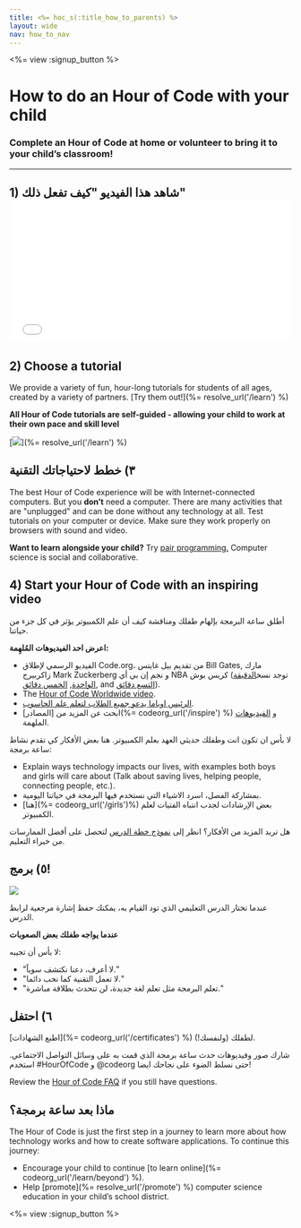 ```yaml
---
title: <%= hoc_s(:title_how_to_parents) %>
layout: wide
nav: how_to_nav
---
```

<%= view :signup_button %>

# How to do an Hour of Code with your child

### Complete an Hour of Code at home or volunteer to bring it to your child’s classroom!

* * *

## 1) شاهد هذا الفيديو "كيف تفعل ذلك" <iframe width="500" height="255" src="//www.youtube.com/embed/SrnvvWDm73k" frameborder="0" allowfullscreen mark="crwd-mark"></iframe> 

## 2) Choose a tutorial

We provide a variety of fun, hour-long tutorials for students of all ages, created by a variety of partners. [Try them out!](%= resolve_url('/learn') %)

**All Hour of Code tutorials are self-guided - allowing your child to work at their own pace and skill level**

[![](/images/fit-700/tutorials.png)](%= resolve_url('/learn') %)

## ٣) خطط لاحتياجاتك التقنية

The best Hour of Code experience will be with Internet-connected computers. But you **don’t** need a computer. There are many activities that are "unplugged" and can be done without any technology at all. Test tutorials on your computer or device. Make sure they work properly on browsers with sound and video.

**Want to learn alongside your child?** Try [pair programming.](http://www.ncwit.org/resources/pair-programming-box-power-collaborative-learning) Computer science is social and collaborative.

## 4) Start your Hour of Code with an inspiring video

أطلق ساعة البرمجة بإلهام طفلك ومناقشة كيف أن علم الكمبيوتر يؤثر في كل جزء من حياتنا.

**اعرض احد الفيديوهات المُلهِمة:**

- الفيديو الرسمي لإطلاق Code.org، من تقديم بيل غايتس Bill Gates, مارك زاكربيرج Mark Zuckerberg و نجم إن بي أي NBA كريس بوش (توجد نسخ[الدقيقة الواحدة](https://www.youtube.com/watch?v=qYZF6oIZtfc), [الخمس دقائق](https://www.youtube.com/watch?v=nKIu9yen5nc), and [ التسع دقائق](https://www.youtube.com/watch?v=dU1xS07N-FA)).
- The [Hour of Code Worldwide video](https://www.youtube.com/watch?v=KsOIlDT145A).
- [الرئيس اوباما يدعو جميع الطلاب لتعلم علم الحاسوب](https://www.youtube.com/watch?v=6XvmhE1J9PY).
- ابحث عن المزيد من [المصادر](%= codeorg_url('/inspire') %) و [الفيديوهات](https://www.youtube.com/playlist?list=PLzdnOPI1iJNfpD8i4Sx7U0y2MccnrNZuP) الملهمة.

لا بأس ان تكون انت وطفلك حديثي العهد بعلم الكمبيوتر. هنا بعض الأفكار كي تقدم نشاط ساعة برمجة:

- Explain ways technology impacts our lives, with examples both boys and girls will care about (Talk about saving lives, helping people, connecting people, etc.).
- بمشاركة الفصل، اسرد الاشياء التي نستخدم فيها البرمجة في حياتنا اليومية.
- [هنا](%= codeorg_url('/girls')%) بعض الإرشادات لجذب انتباه الفتيات لعلم الكمبيوتر.

هل تريد المزيد من الأفكار؟ انظر إلى [نموذج خطة الدرس](/files/AfterschoolEducatorLessonPlanOutline.docx) لتحصل على أفضل الممارسات من خبراء التعليم.

## ٥) برمج!

<img src="/images/fit-700/tutorial-short-link.png" />

عندما تختار الدرس التعليمي الذي تود القيام به، يمكنك حفظ إشارة مرجعية لرابط الدرس.

**عندما يواجه طفلك بعض الصعوبات**

لا بأس أن تجيبه:

- "لا أعرف، دعنا نكتشف سوياً."
- "لا تعمل التقنية كما نحب دائما."
- "تعلم البرمجة مثل تعلم لغة جديدة، لن تتحدث بطلاقة مباشرة."

## ٦) احتفل

[اطبع الشهادات](%= codeorg_url('/certificates') %) لطفلك (ولنفسك!).

شارك صور وفيديوهات حدث ساعة برمجة الذي قمت به على وسائل التواصل الاجتماعي. استخدم #HourOfCode و @codeorg حتى نسلط الضوء على نجاحك ايضا!

Review the [Hour of Code FAQ](https://support.code.org/hc/en-us/categories/200147083-Hour-of-Code) if you still have questions.

## ماذا بعد ساعة برمجة؟

The Hour of Code is just the first step in a journey to learn more about how technology works and how to create software applications. To continue this journey:

- Encourage your child to continue [to learn online](%= codeorg_url('/learn/beyond') %).
- Help [promote](%= resolve_url('/promote') %) computer science education in your child’s school district.

<%= view :signup_button %>